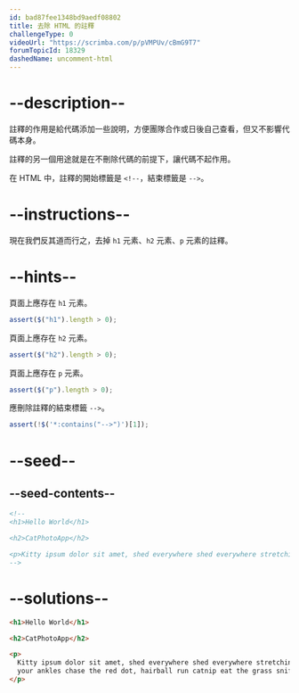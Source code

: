 ```yaml
---
id: bad87fee1348bd9aedf08802
title: 去除 HTML 的註釋
challengeType: 0
videoUrl: "https://scrimba.com/p/pVMPUv/cBmG9T7"
forumTopicId: 18329
dashedName: uncomment-html
---
```


# --description--

註釋的作用是給代碼添加一些說明，方便團隊合作或日後自己查看，但又不影響代碼本身。

註釋的另一個用途就是在不刪除代碼的前提下，讓代碼不起作用。

在 HTML 中，註釋的開始標籤是 `<!--`，結束標籤是 `-->`。

# --instructions--

現在我們反其道而行之，去掉 `h1` 元素、`h2` 元素、`p` 元素的註釋。

# --hints--

頁面上應存在 `h1` 元素。

```js
assert($("h1").length > 0);
```

頁面上應存在 `h2` 元素。

```js
assert($("h2").length > 0);
```

頁面上應存在 `p` 元素。

```js
assert($("p").length > 0);
```

應刪除註釋的結束標籤 `-->`。

```js
assert(!$('*:contains("-->")')[1]);
```

# --seed--

## --seed-contents--

```html
<!--
<h1>Hello World</h1>

<h2>CatPhotoApp</h2>

<p>Kitty ipsum dolor sit amet, shed everywhere shed everywhere stretching attack your ankles chase the red dot, hairball run catnip eat the grass sniff.</p>
-->
```

# --solutions--

```html
<h1>Hello World</h1>

<h2>CatPhotoApp</h2>

<p>
  Kitty ipsum dolor sit amet, shed everywhere shed everywhere stretching attack
  your ankles chase the red dot, hairball run catnip eat the grass sniff.
</p>
```
